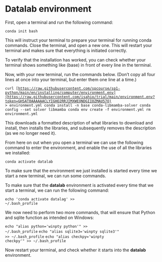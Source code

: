 # Datalab environment


First, open a terminal and run the following command:

<code>conda init bash</code>

This will instruct your terminal to prepare your terminal for running conda commands. Close the terminal, and open a new one. This will restart your terminal and makes sure that everything is initiated correctly.

To verify that the installation has worked, you can check whether your terminal shows something like (base) in front of every line in the terminal.

Now, with your new terminal, run the commands below. (Don’t copy all four lines at once into your terminal, but enter them one line at a time.)

<code>curl [https://raw.githubusercontent.com/spcourse/sp1-python/main/en/installing/computer/environment.env](https://raw.githubusercontent.com/isahio/trial/main/environment.env?token=GHSAT0AAAAAACLYIGHQ2RRJIMXWEQNDGIIOZMAU57Q) > environment.yml
conda install -n base conda-libmamba-solver
conda config --set solver libmamba
conda env create -f environment.yml
rm environment.yml</code>

This downloads a formatted description of what libraries to download and install, then installs the libraries, and subsequently removes the description (as we no longer need it).

From here on out when you open a terminal we can use the following command to enter the environment, and enable the use of all the libraries we installed:

<code>conda activate datalab</code>

To make sure that the environment we just installed is started every time we start a new terminal, we can run some commands.

To make sure that the <b>datalab</b> environment is activated every time that we start a terminal, we can run the following command:

<code>echo 'conda activate datalag' >> ~/.bash_profile</code>

We now need to perform two more commands, that will ensure that Python and sqlite function as intended on Windows:

<code>echo "alias python='winpty python'" >> ~/.bash_profile</code>
<code>echo "alias sqlite3='winpty sqlite3'" >> ~/.bash_profile</code>
<code>echo "alias checkpy='winpty checkpy'" >> ~/.bash_profile</code>

Now restart your terminal, and check whether it starts into the <b>datalab</b> environment.
